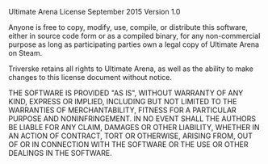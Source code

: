 Ultimate Arena License
September 2015
Version 1.0

Anyone is free to copy, modify, use, compile, or distribute this 
software, either in source code form or as a compiled binary, 
for any non-commercial purpose as long as participating parties
own a legal copy of Ultimate Arena on Steam.

Triverske retains all rights to Ultimate Arena, as well as the
ability to make changes to this license document without notice.

THE SOFTWARE IS PROVIDED "AS IS", WITHOUT WARRANTY OF ANY KIND,
EXPRESS OR IMPLIED, INCLUDING BUT NOT LIMITED TO THE WARRANTIES OF
MERCHANTABILITY, FITNESS FOR A PARTICULAR PURPOSE AND NONINFRINGEMENT.
IN NO EVENT SHALL THE AUTHORS BE LIABLE FOR ANY CLAIM, DAMAGES OR
OTHER LIABILITY, WHETHER IN AN ACTION OF CONTRACT, TORT OR OTHERWISE,
ARISING FROM, OUT OF OR IN CONNECTION WITH THE SOFTWARE OR THE USE OR
OTHER DEALINGS IN THE SOFTWARE.
